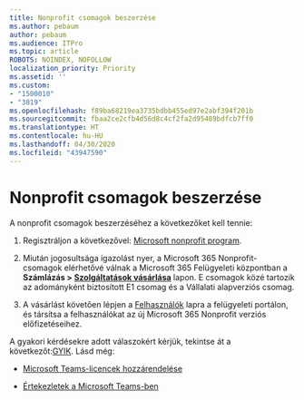 ```yaml
---
title: Nonprofit csomagok beszerzése
ms.author: pebaum
author: pebaum
ms.audience: ITPro
ms.topic: article
ROBOTS: NOINDEX, NOFOLLOW
localization_priority: Priority
ms.assetid: ''
ms.custom:
- "1500010"
- "3819"
ms.openlocfilehash: f89ba68219ea3735bdbb455ed97e2abf394f201b
ms.sourcegitcommit: fbaa2ce2cfb4d56d8c4cf2fa2d95489bdfcb7ff0
ms.translationtype: HT
ms.contentlocale: hu-HU
ms.lasthandoff: 04/30/2020
ms.locfileid: "43947590"
---
```

# <a name="how-to-get-nonprofit-offers"></a>Nonprofit csomagok beszerzése

A nonprofit csomagok beszerzéséhez a következőket kell tennie:

1. Regisztráljon a következővel: [Microsoft nonprofit program](https://go.microsoft.com/fwlink/p/?linkid=2008962).

2. Miután jogosultsága igazolást nyer, a Microsoft 365 Nonprofit-csomagok elérhetővé válnak a Microsoft 365 Felügyeleti központban a **Számlázás > [Szolgáltatások vásárlása](https://go.microsoft.com/fwlink/p/?linkid=868433)** lapon. E csomagok közé tartozik az adományként biztosított E1 csomag és a Vállalati alapverziós csomag.

3. A vásárlást követően lépjen a [Felhasználók](https://admin.microsoft.com/Adminportal/Home#/users) lapra a felügyeleti portálon, és társítsa a felhasználókat az új Microsoft 365 Nonprofit verziós előfizetéseihez.

A gyakori kérdésekre adott válaszokért kérjük, tekintse át a következőt:[GYIK](https://www.microsoft.com/microsoft-365/nonprofit/office-365-nonprofit#coreui-heading-67lnrlz). Lásd még:

- [Microsoft Teams-licencek hozzárendelése](https://docs.microsoft.com/MicrosoftTeams/assign-teams-licenses)

- [Értekezletek a Microsoft Teams-ben](https://docs.microsoft.com/MicrosoftTeams/tutorial-meetings-in-teams)
